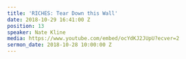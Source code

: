 ```yaml
---
title: 'RICHES: Tear Down this Wall'
date: 2018-10-29 16:41:00 Z
position: 13
speaker: Nate Kline
media: https://www.youtube.com/embed/ocYdKJ2JUpU?ecver=2
sermon_date: 2018-10-28 10:00:00 Z
---
```


